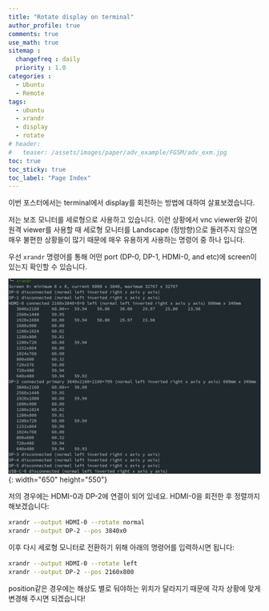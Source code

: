 ```yaml
---
title: "Rotate display on terminal"
author_profile: true
comments: true
use_math: true
sitemap :
  changefreq : daily
  priority : 1.0
categories : 
  - Ubuntu
  - Remote
tags: 
  - ubuntu
  - xrandr
  - display 
  - rotate
# header:
#   teaser: /assets/images/paper/adv_example/FGSM/adv_exm.jpg
toc: true
toc_sticky: true
toc_label: "Page Index"
---
```


이번 포스터에서는 terminal에서 display를 회전하는 방법에 대하여 살표보겠습니다.

저는 보조 모니터를 세로형으로 사용하고 있습니다. 이런 상황에서 vnc viewer와 같이 원격 viewer를 사용할 때 세로형 모니터를 Landscape (정방향)으로 돌려주지 않으면 매우 불편한 상황들이 많기 때문에 매우 유용하게 사용하는 명령어 중 하나 입니다.

우선 `xrandr` 명령어를 통해 어떤 port (DP-0, DP-1, HDMI-0, and etc)에 screen이 있는지 확인할 수 있습니다.

![xrandr example](/assets/images/ubuntu/rotate_display.png "xrandr example"){: width="650" height="550"}

저의 경우에는 HDMI-0과 DP-2에 연결이 되어 있네요.
HDMI-0을 회전한 후 정렬까지 해보겠습니다:

```bash
xrandr --output HDMI-0 --rotate normal
xrandr --output DP-2 --pos 3840x0
```

이후 다시 세로형 모니터로 전환하기 위해 아래의 명령어를 입력하시면 됩니다:

```bash
xrandr --output HDMI-0 --rotate left
xrandr --output DP-2 --pos 2160x800
```

position같은 경우에는 해상도 별로 둬야하는 위치가 달라지기 때문에 각자 상황에 맞게 변경해 주시면 되겠습니다!

